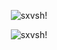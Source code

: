 
<p align="center">
<img src="https://i.postimg.cc/sf46KtRy/images.jpg" alt="sxvsh!" />
</p>

<p align="center">
<img src="https://count.getloli.com/get/@:vwgbuvwgbu?theme=gelbooru" alt="sxvsh!" />
</p>

